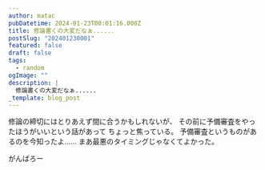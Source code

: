 ```yaml
---
author: matac
pubDatetime: 2024-01-23T00:01:16.000Z
title: 修論書くの大変だなぁ......
postSlug: "202401230001"
featured: false
draft: false
tags:
  - random
ogImage: ""
description: |
  修論書くの大変だなぁ......
_template: blog_post
---
```


修論の締切にはとりあえず間に合うかもしれないが、
その前に予備審査をやったほうがいいという話があって
ちょっと焦っている。
予備審査というものがあるのを今知ったよ......
まあ最悪のタイミングじゃなくてよかった。

がんばろー
